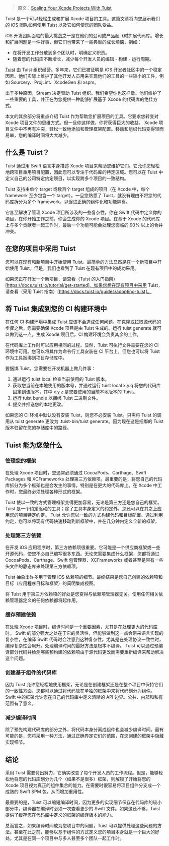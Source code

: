> 原文：[Scaling Your Xcode Projects With Tuist](https://getstream.io/blog/xcode-tuist/)



Tuist 是一个可以轻松生成和扩展 Xcode 项目的工具。这篇文章将向您展示我们的 iOS 团队如何使用 Tuist 以及它如何使您的团队受益。

iOS 开发团队面临的最大挑战之一是在他们的公司或产品起飞时扩展代码库。增长和扩展问题是一件好事，但它们也带来了一些典型的成长烦恼，例如：

* 在将开发工作分散到多个团队时，明确定义职责。
* 随着您的代码库不断增长，减少每个开发人员的编辑 - 构建 - 运行周期。

[Tuist](https://tuist.io/) 由 Tuist 组织经营。多年来，它们已被证明是 iOS 开发者社区中的一个稳定因素。他们实际上维护了其他开发人员用来实现他们的工具的一些较小的工件，例如 Sourcery、ProjLint、XcodeGen 和 xspm。

出于多种原因，Stream 决定赞助 Tuist 组织。我们希望你也这样做。他们维护了一些重要的工具，并正在为您提供一种能够扩展基于 Xcode 的代码库的绝佳方式。

本文的其余部分将重点介绍 Tuist 作为帮助您扩展项目的工具。它要求您转变对 Xcode 项目文件的思维方式。但一旦你这样做，你将获得巨大的收益。 Xcode 项目文件中不再有冲突，轻松一致地添加和管理框架配置。移动和组织代码变得轻而易举，您的编译时间将大大减少。

## 什么是 Tuist？

Tuist 通过用 Swift 语言本身描述 Xcode 项目来帮助您维护它们。它允许您轻松地跨项目重用项目配置，因此您可以专注于代码库的特定区域。您可以在 Tuist 中定义自己的公司特定约定项目，以实现跨多个项目的一致结构。

Tuist 支持由单个 target 或数百个 target 组成的项目（在 Xcode 中，每个 framework 至少包含一个 target）。一旦您熟悉了 Tuist，就没有理由不将您的代码库拆分为多个 framework，以促进正确的组件化和功能隔离。

它甚至解决了管理 Xcode 项目所涉及的一些复杂性。你在 Swift 代码中定义你的项目，在你开始工作之前，你会生成你的 Xcode 项目。在基于 Xcode 的代码库上与多个贡献者一起工作时，最后一个功能可能会处理您面临的 90% 以上的合并冲突。



## 在您的项目中采用 Tuist

您可以在现有和新项目中开始使用 Tuist。最简单的方法显然是在一个新项目中开始使用 Tuist。但是，我们也看到了 Tuist 在现有项目中的成功采用。

如果您正在开发一个新项目，请查看（Tuist 的入门指南）[https://docs.tuist.io/tutorial/get-started]。如果您想在现有项目中采用 Tuist，请查看（采用 Tuist 指南）[https://docs.tuist.io/guides/adopting-tuist]。



## 将 Tuist 集成到您的 CI 构建环境中

在任何 CI 构建环境中集成 Tuist 应该不会造成任何问题。在克隆或拉取源代码的步骤之后，您需要确保 Xcode 项目是由 Tuist 生成的。运行 tuist generate 就可以做到这一点。生成 Xcode 项目后，CI 构建环境会负责其余的工作。

在代码库上工作时可以应用相同的过程。显然，Tuist 可执行文件需要在您的 CI 环境中可用。您可以将其作为命令行工具安装在 CI 平台上，但您也可以将 Tuist 作为工具捆绑到项目存储库中。

要捆绑 Tuist，您需要在开发机器上做几件事：

1. 通过运行 tuist local 检查当前使用的 Tuist 版本。
2. 获取您当前在本地使用的版本号，并通过运行 tuist local x.y.q 将您的代码库固定到该版本，其中 x.y.z 是您要使用的当前本地版本的 Tuist。
3. 运行 tuist bundle 以捆绑 Tuist 二进制文件。
4. 提交并推送您的本地更改。

如果您的 CI 环境中默认没有安装 Tuist，则您不必安装 Tuist。只需将 Tuist 的调用从 tuist generate 更改为 .tuist-bin/tuist generate。因为现在这是捆绑的 Tuist 版本驻留在您的存储库中的路径。

## Tuist 能为您做什么

### 管理您的框架

在处理 Xcode 项目时，您通常必须通过 CocoaPods、Carthage、Swift Packages 和 XCFrameworks 处理第三方依赖项。最重要的是，将您自己的代码库拆分为多个框架也是会发生的事情。特别是在更大的代码库上。在 Xcode 中工作时，您最终必须处理各种形式的框架。

Tuist 使以一致的方式管理框架变得更加容易，无论是第三方还是您自己的框架。 Tuist 是一个约定驱动的工具；除了工具本身定义的约定外，您还可以在其之上应用您的项目特定约定。 Tuist 允许您以一致的方式构建代码和目标配置。通过利用约定，您可以将现有代码快速移动到新框架中，并在几分钟内定义全新的框架。



### 处理第三方依赖

在开发 iOS 应用程序时，第三方依赖项很重要。它可能是一个供应商框架或一些开源代码，使您不必自己编写很多东西。无论您需要集成什么框架，您都将通过 CocoaPods、Carthage、Swift 包管理器、XCFrameworks 或者甚至是带有一些头文件的静态库来处理第三方依赖项。

Tuist 抽象出许多用于管理 iOS 依赖项的细节。最终结果是您自己创建的依赖项和目标（应用程序目标和框架）的简明集成视图。

将 Tuist 用于第三方依赖项的好处是您变得与依赖项管理器无关。使用任何相关依赖管理器定义的任何依赖都将起作用。



### 缓存预建依赖

在处理 Xcode 项目时，编译时间是一个重要因素，尤其是在处理更大的代码库时。 Swift 的部分强大之处在于它的灵活性，但能够做到这一点会带来语言实现的复杂性，在编译 Swift 代码时会注意到这种复杂性。尤其是在处理协议一致性时，编译复杂性会飙升。处理编译时间的最好方法是根本不编译。 Tuist 可以通过预编译部分代码并检测哪些预构建的依赖项由于源代码更改而需要重新编译来帮助解决这个问题。



### 创建基于组件的代码库

因为 Tuist 允许您轻松地使用框架，无论是在创建框架还是在整个项目中保持它们的一致性方面，您都可以通过将代码放在单独的框架中来将代码划分为组件。 Swift 中的框架允许您在自己的代码库中定义清晰的 API 边界。公共、内部和私有范围有了意义。



### 减少编译时间

除了预先构建代码库的部分之外，将代码本身分离成组件也会减少编译时间。最有可能的是，您将采用一种方法，通过正确界定它们的范围，在您创建的框架中隐藏实现细节。



## 结论

采用 Tuist 需要付出努力，它确实改变了每个开发人员的工作流程。但是，能够轻松地将您的代码库划分为几个（如果不是很多）框架，则解锁了开始将您的 Xcode 项目视为真正的组件集合的能力。在需要时很容易将项目组件分支成一个成熟的 Swift SPM 包，从而增加重用性。

最重要的是，Tuist 可以缩短编译时间，因为更多的实现细节保存在代码库的较小部分中。编译器在编译时必须一次查看更少的 Swift 文件。如果这还不够，Tuist 提供了缓存您在代码库中定义的框架的编译版本的能力。

总而言之，如果编译时间成为您项目中的问题，Tuist 可以提供处理这些问题的方法。甚至在此之前，能够以基于组件的方式定义您的项目本身就是一个巨大的好处。尤其是在同一个项目中与多人甚至多个团队一起工作时。



